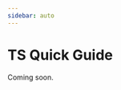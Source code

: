 ```yaml
---
sidebar: auto
---
```


# TS Quick Guide

Coming soon.

<!-- 
Typescript 和 Javascript 既相似又有着许多不同，以往的 Node.js 应用和模块大多都是 Javascript 写的。

而 Midway 在阿里沉淀多年，在多人协作和开发的过程中我们发现，Typescript 的接口定义和类型系统，使得应用编码出错的概率大大降低。

在全新的体系中，我们 **推荐使用 Typescript 语法来编码**。

## 应用目录结构

虽然 Typescript 的目录多种多样，但是在统一的编码规范中，我们推荐常用的一种，这里就简单介绍我们常见的目录以及文件。

```
├── app
   ├── README.md
   ├── .gitignore
   ├── package.json
   ├── src
   ├── dist
   ├── test
   ├── tsconfig.json
   └── tslint.json
```

最常见的目录结构如下，我们一一来介绍。


### ts 依赖

在介绍目录之前，我们先介绍应用需要安装的依赖，这些依赖已经作为默认内容在脚手架中提供。

```json
// in package.json
"devDependencies": {
  "@types/mocha": "^5.2.5",
  "@types/node": "^10.5.5",
  "ts-node": "^7.0.1",
  "tslint": "^5.9.1",
  "typescript": "^2.8.0"
}
```

这里的依赖有两部分，`@types/*` 开头的定义文件和其他 ts 运行时需要的文件。

- @types/node - Node.js 的定义包，有了它原生内置的模块就有了类型定义，@types/mocha 同理
- typescript - 微软提供的 ts 核心包，提供了高阶的语法糖支持，同时也提供了 tsc 等编译器。
- ts-node - 三方提供的运行环境，由于 js 运行无需编译，只需要 `node index.js` 即可运行，同理，可以用 `ts-node index.ts` 来直接运行 ts，方便开发


### src 和 dist

由于 Typescript 是编译过程中进行类型检查，虽然在开发过程中可以通过类似 [ts-node](https://github.com/TypeStrong/ts-node) 这样的模块来简化，但是最终应用部署前，还是需要打包编译的，midway 提供了 `midway-bin build` 命令进行编译，这一内容将在工具部分来提供。

`src` 目录存放 Typescript 源文件，Typescript 源文件由 `*.ts` 结尾，而编译后的文件为 `*.js`，在一般情况下，和源文件一一对应。

### tsconfig.json 文件

这是 Typescript 的核心配置文件，一般在应用根目录，里面的配置项一般是都是指定编译环境。

比如：

```json
{
  "compilerOptions": {
    "target": "ES2017",
    "module": "commonjs",
    "moduleResolution": "node",
    "experimentalDecorators": true,
    "noImplicitThis": true,
    "noUnusedLocals": true,
    "stripInternal": true,
    "pretty": true,
    "declaration": true,
    "sourceMap": true,
    "outDir": "dist",
    "lib": ["es2017", "dom"]
  },
  "exclude": [
    "dist",
    "node_modules",
    "test"
  ]
}

```

`experimentalDecorators` 就是用来表示是否启用装饰器，`noUnusedLocals` 表示是否存在没有使用的本地变量编译时报错，这些配置信息都可以在 [这里](https://www.typescriptlang.org/docs/handbook/tsconfig-json.html) 查询到。


### tslint.json


Tslint 对应于 Eslint 或者 Jslint，用于在不同时期进行检查，这里的配置也和 Eslint 非常相似。

比如有一些规则，每条有对应了不同的内容，比如使用单引号，不允许 `var` 关键字等，如果觉得开发习惯不同，可以根据 [官方规则](https://github.com/palantir/tslint) 进行调整。


如果你想知道 Tslint 有什么区别，可以查看 [这篇文章](https://ts.xcatliu.com/engineering/lint.html)


## 关于导出和导入

我们常用的导出有两种写法。

### export 变量

```js
// js 写法
function alert() {
}
exports.alert = alert;
exports.config = { a: 1 };
```

```ts
// ts 写法
export function alert() {
}

export const config = { a: 1 };

```

用 `export` 关键字即可。

### 默认导出

在以前我们很习惯 `module.exports` 来将整个对象进行导出，而切换到 ts 之后，请尽量不要使用这种做法。

```js
// js 写法
module.exports = {
  a: 1
};

module.exports = () => {
  console.log(111);
}
```

```ts
// ts 写法
export = {
  a: 1
};

export = () => {
  console.log(111);
}
```

::: warning 注意
两种写法无法并存，请尽量使用 `export` 进行导出。
:::

### default 导出

在很多时候，在代码中会有做 `default 导出的支持`，比如在 `egg-core` 中的加载部分:

```js
// require js module
const obj = require(filepath);
if (!obj) return obj;
// it's es module
if (obj.__esModule) return 'default' in obj ? obj.default : obj;
```

这个时候我们将代码写成如下也是可以支持的。

```ts
export default {

}
```

编译成 js，则会变成

```js
Object.defineProperty(exports, "__esModule", { value: true });
exports.default = {
  
}
```

### 一般导入

一般情况下，我们在 js 上会使用 `require` 关键字进行导入，而在 ts 语法下，这样导入会丢失类型，所以在 ts 下写法有所不同。


```js
// js 写法
const applicatoin = require('midway').application;
const {applicatoin} = require('midway');
```

```ts
// ts 写法
import { applicatoin } from 'midway';
```

这样写，`midway` 包中的类型定义才可以被正常解析。

::: warning 注意
只有使用 `export` 进行导出的属性才能被 `import`，不然就需要换一种写法。
:::

### 默认导入

有时候，三方包或者内置模块是通过 `module.exports` 出来的。

```js
// js 写法
const path = require('path');
```

这个时候可以使用 `*` 做全部导出。

```ts
// ts 写法
import * as path from 'path';
```


## 相关链接

- [Typescript 入门教程](https://ts.xcatliu.com/)
- [Typescript Handbook](https://zhongsp.gitbooks.io/typescript-handbook/) -->
